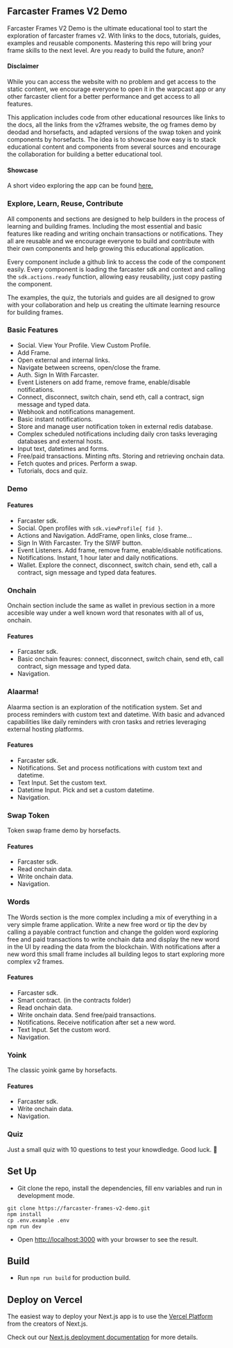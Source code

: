 ## Farcaster Frames V2 Demo

Farcaster Frames V2 Demo is the ultimate educational tool to start the exploration of farcaster frames v2. With links to the docs, tutorials, guides, examples and reusable components. Mastering this repo will bring your frame skills to the next level. Are you ready to build the future, anon?

#### Disclaimer
While you can access the website with no problem and get access to the static content, we encourage everyone to open it in the warpcast app or any other farcaster client for a better performance and get access to all features.

This application includes code from other educational resources like links to the docs, all the links from the v2frames website, the og frames demo by deodad and horsefacts, and adapted versions of the swap token and yoink components by horsefacts.
The idea is to showcase how easy is to stack educational content and components from several sources and encourage the collaboration for building a better educational tool.

#### Showcase

A short video exploring the app can be found [here.](https://www.youtube.com/shorts/n6TVlqgExRo)

### Explore, Learn, Reuse, Contribute

All components and sections are designed to help builders in the process of learning and building frames. Including the most essential and basic features like reading and writing onchain transactions or notifications. They all are reusable and we encourage everyone to build and contribute with their own components and help growing this educational application.

Every component include a github link to access the code of the component easily. Every component is loading the farcaster sdk and context and calling the `sdk.actions.ready` function, allowing easy reusability, just copy pasting the component.

The examples, the quiz, the tutorials and guides are all designed to grow with your collaboration and help us creating the ultimate learning resource for building frames.

### Basic Features

 - Social. View Your Profile. View Custom Profile.
 - Add Frame.
 - Open external and internal links.
 - Navigate between screens, open/close the frame.
 - Auth. Sign In With Farcaster.
 - Event Listeners on add frame, remove frame, enable/disable notifications.
 - Connect, disconnect, switch chain, send eth, call a contract, sign message and typed data.
 - Webhook and notifications management.
 - Basic instant notifications.
 - Store and manage user notification token in external redis database.
 - Complex scheduled notifications including daily cron tasks leveraging databases and external hosts.
 - Input text, datetimes and forms.
 - Free/paid transactions. Minting nfts. Storing and retrieving onchain data.
 - Fetch quotes and prices. Perform a swap.
 - Tutorials, docs and quiz.

### Demo

#### Features

 - Farcaster sdk.
 - Social. Open profiles with `sdk.viewProfile{ fid }`.
 - Actions and Navigation. AddFrame, open links, close frame...
 - Sign In With Farcaster. Try the SIWF button.
 - Event Listeners. Add frame, remove frame, enable/disable notifications.
 - Notifications. Instant, 1 hour later and daily notifications.
 - Wallet. Explore the connect, disconnect, switch chain, send eth, call a contract, sign message and typed data features.

### Onchain

Onchain section include the same as wallet in previous section in a more accesible way under a well known word that resonates with all of us, onchain. 

#### Features

 - Farcaster sdk.
 - Basic onchain feaures: connect, disconnect, switch chain, send eth, call contract, sign message and typed data.
 - Navigation.

### Alaarma!

Alaarma section is an exploration of the notification system. Set and process reminders with custom text and datetime. With basic and advanced capabilities like daily reminders with cron tasks and retries leveraging external hosting platforms.

#### Features

 - Farcaster sdk.
 - Notifications. Set and process notifications with custom text and datetime.
 - Text Input. Set the custom text.
 - Datetime Input. Pick and set a custom datetime.
 - Navigation.

### Swap Token

Token swap frame demo by horsefacts.

#### Features

 - Farcaster sdk.
 - Read onchain data.
 - Write onchain data.
 - Navigation.

### Words

The Words section is the more complex including a mix of everything in a very simple frame application. Write a new free word or tip the dev by calling a payable contract function and change the golden word exploring free and paid transactions to write onchain data and display the new word in the UI by reading the data from the blockchain. With notifications after a new word this small frame includes all building legos to start exploring more complex v2 frames.

#### Features

 - Farcaster sdk.
 - Smart contract. (in the contracts folder)
 - Read onchain data.
 - Write onchain data. Send free/paid transactions.
 - Notifications. Receive notification after set a new word.
 - Text Input. Set the custom word.
 - Navigation.

### Yoink

The classic yoink game by horsefacts.

#### Features

 - Farcaster sdk.
 - Write onchain data.
 - Navigation.
 
### Quiz

Just a small quiz with 10 questions to test your knowdledge. Good luck. 💜️


## Set Up

- Git clone the repo, install the dependencies, fill env variables and run in development mode.
```
git clone https://farcaster-frames-v2-demo.git
npm install
cp .env.example .env
npm run dev
```
- Open [http://localhost:3000](http://localhost:3000) with your browser to see the result.

## Build

- Run `npm run build` for production build.

## Deploy on Vercel

The easiest way to deploy your Next.js app is to use the [Vercel Platform](https://vercel.com/new?utm_medium=default-template&filter=next.js&utm_source=create-next-app&utm_campaign=create-next-app-readme) from the creators of Next.js.

Check out our [Next.js deployment documentation](https://nextjs.org/docs/app/building-your-application/deploying) for more details.
